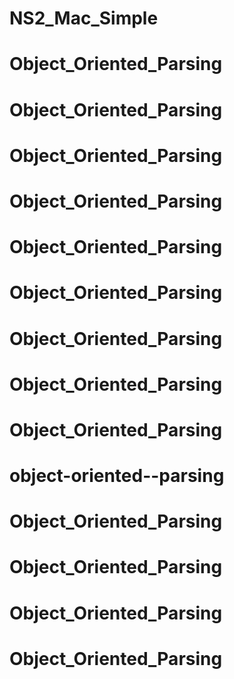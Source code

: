 # NS2_Mac_Simple
# Object_Oriented_Parsing
# Object_Oriented_Parsing
# Object_Oriented_Parsing
# Object_Oriented_Parsing
# Object_Oriented_Parsing
# Object_Oriented_Parsing
# Object_Oriented_Parsing
# Object_Oriented_Parsing
# Object_Oriented_Parsing
# object-oriented--parsing
# Object_Oriented_Parsing
# Object_Oriented_Parsing
# Object_Oriented_Parsing
# Object_Oriented_Parsing

